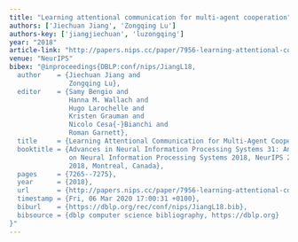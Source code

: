 ```yaml
---
title: "Learning attentional communication for multi-agent cooperation"
authors: ['Jiechuan Jiang', 'Zongqing Lu']
authors-key: ['jiangjiechuan', 'luzongqing']
year: "2018"
article-link: "http://papers.nips.cc/paper/7956-learning-attentional-communication-for-multi-agent-cooperation"
venue: "NeurIPS"
bibex: "@inproceedings{DBLP:conf/nips/JiangL18,
  author    = {Jiechuan Jiang and
               Zongqing Lu},
  editor    = {Samy Bengio and
               Hanna M. Wallach and
               Hugo Larochelle and
               Kristen Grauman and
               Nicolo Cesa{-}Bianchi and
               Roman Garnett},
  title     = {Learning Attentional Communication for Multi-Agent Cooperation},
  booktitle = {Advances in Neural Information Processing Systems 31: Annual Conference
               on Neural Information Processing Systems 2018, NeurIPS 2018, 3-8 December
               2018, Montreal, Canada},
  pages     = {7265--7275},
  year      = {2018},
  url       = {http://papers.nips.cc/paper/7956-learning-attentional-communication-for-multi-agent-cooperation},
  timestamp = {Fri, 06 Mar 2020 17:00:31 +0100},
  biburl    = {https://dblp.org/rec/conf/nips/JiangL18.bib},
  bibsource = {dblp computer science bibliography, https://dblp.org}
}"
---
```

